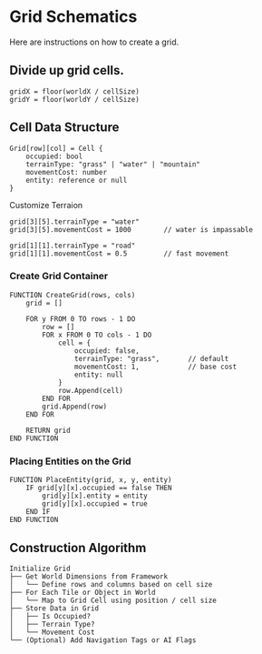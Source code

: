 # Grid Schematics

Here are instructions on how to create a grid.

## Divide up grid cells.

```
gridX = floor(worldX / cellSize)
gridY = floor(worldY / cellSize)
```

## Cell Data Structure

```
Grid[row][col] = Cell {
    occupied: bool
    terrainType: "grass" | "water" | "mountain"
    movementCost: number
    entity: reference or null
}
```
Customize Terraion

```
grid[3][5].terrainType = "water"
grid[3][5].movementCost = 1000        // water is impassable
```

```
grid[1][1].terrainType = "road"
grid[1][1].movementCost = 0.5         // fast movement
```

### Create Grid Container

```
FUNCTION CreateGrid(rows, cols)
    grid = []

    FOR y FROM 0 TO rows - 1 DO
        row = []
        FOR x FROM 0 TO cols - 1 DO
            cell = {
                occupied: false,
                terrainType: "grass",       // default
                movementCost: 1,            // base cost
                entity: null
            }
            row.Append(cell)
        END FOR
        grid.Append(row)
    END FOR

    RETURN grid
END FUNCTION
```

### Placing Entities on the Grid

```
FUNCTION PlaceEntity(grid, x, y, entity)
    IF grid[y][x].occupied == false THEN
        grid[y][x].entity = entity
        grid[y][x].occupied = true
    END IF
END FUNCTION
```

## Construction Algorithm

```
Initialize Grid
├── Get World Dimensions from Framework
│   └── Define rows and columns based on cell size
├── For Each Tile or Object in World
│   └── Map to Grid Cell using position / cell size
├── Store Data in Grid
│   ├── Is Occupied?
│   ├── Terrain Type?
│   └── Movement Cost
└── (Optional) Add Navigation Tags or AI Flags
```
